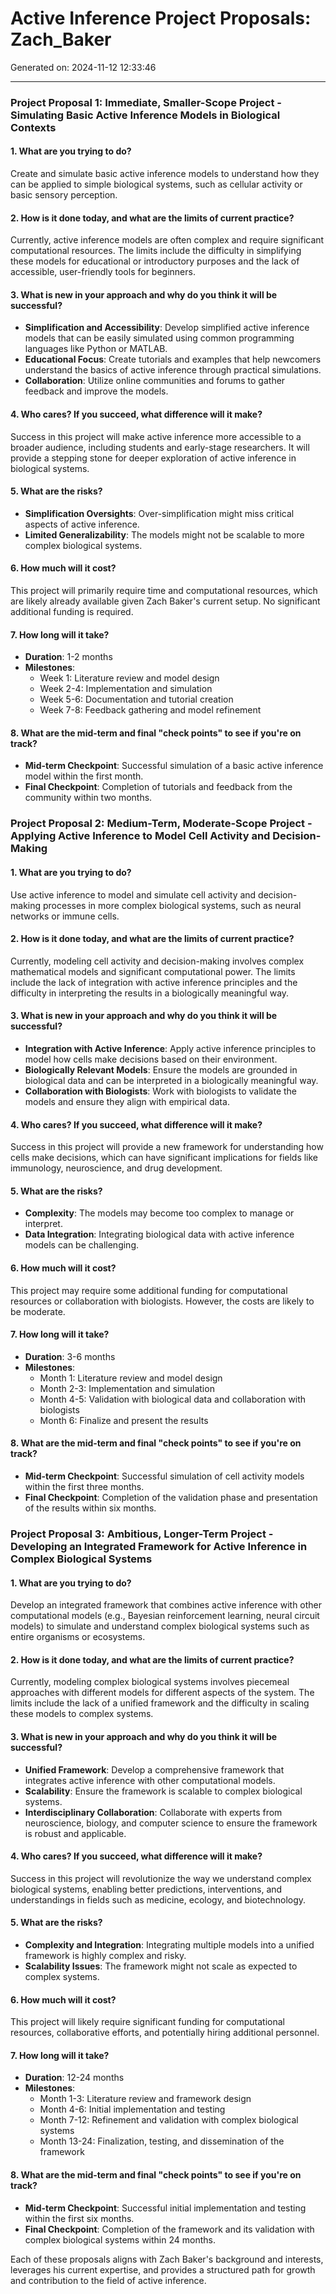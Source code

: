 # Active Inference Project Proposals: Zach_Baker

Generated on: 2024-11-12 12:33:46

---

### Project Proposal 1: Immediate, Smaller-Scope Project - Simulating Basic Active Inference Models in Biological Contexts

#### 1. What are you trying to do?
Create and simulate basic active inference models to understand how they can be applied to simple biological systems, such as cellular activity or basic sensory perception.

#### 2. How is it done today, and what are the limits of current practice?
Currently, active inference models are often complex and require significant computational resources. The limits include the difficulty in simplifying these models for educational or introductory purposes and the lack of accessible, user-friendly tools for beginners.

#### 3. What is new in your approach and why do you think it will be successful?
- **Simplification and Accessibility**: Develop simplified active inference models that can be easily simulated using common programming languages like Python or MATLAB.
- **Educational Focus**: Create tutorials and examples that help newcomers understand the basics of active inference through practical simulations.
- **Collaboration**: Utilize online communities and forums to gather feedback and improve the models.

#### 4. Who cares? If you succeed, what difference will it make?
Success in this project will make active inference more accessible to a broader audience, including students and early-stage researchers. It will provide a stepping stone for deeper exploration of active inference in biological systems.

#### 5. What are the risks?
- **Simplification Oversights**: Over-simplification might miss critical aspects of active inference.
- **Limited Generalizability**: The models might not be scalable to more complex biological systems.

#### 6. How much will it cost?
This project will primarily require time and computational resources, which are likely already available given Zach Baker's current setup. No significant additional funding is required.

#### 7. How long will it take?
- **Duration**: 1-2 months
- **Milestones**:
  - Week 1: Literature review and model design
  - Week 2-4: Implementation and simulation
  - Week 5-6: Documentation and tutorial creation
  - Week 7-8: Feedback gathering and model refinement

#### 8. What are the mid-term and final "check points" to see if you're on track?
- **Mid-term Checkpoint**: Successful simulation of a basic active inference model within the first month.
- **Final Checkpoint**: Completion of tutorials and feedback from the community within two months.

### Project Proposal 2: Medium-Term, Moderate-Scope Project - Applying Active Inference to Model Cell Activity and Decision-Making

#### 1. What are you trying to do?
Use active inference to model and simulate cell activity and decision-making processes in more complex biological systems, such as neural networks or immune cells.

#### 2. How is it done today, and what are the limits of current practice?
Currently, modeling cell activity and decision-making involves complex mathematical models and significant computational power. The limits include the lack of integration with active inference principles and the difficulty in interpreting the results in a biologically meaningful way.

#### 3. What is new in your approach and why do you think it will be successful?
- **Integration with Active Inference**: Apply active inference principles to model how cells make decisions based on their environment.
- **Biologically Relevant Models**: Ensure the models are grounded in biological data and can be interpreted in a biologically meaningful way.
- **Collaboration with Biologists**: Work with biologists to validate the models and ensure they align with empirical data.

#### 4. Who cares? If you succeed, what difference will it make?
Success in this project will provide a new framework for understanding how cells make decisions, which can have significant implications for fields like immunology, neuroscience, and drug development.

#### 5. What are the risks?
- **Complexity**: The models may become too complex to manage or interpret.
- **Data Integration**: Integrating biological data with active inference models can be challenging.

#### 6. How much will it cost?
This project may require some additional funding for computational resources or collaboration with biologists. However, the costs are likely to be moderate.

#### 7. How long will it take?
- **Duration**: 3-6 months
- **Milestones**:
  - Month 1: Literature review and model design
  - Month 2-3: Implementation and simulation
  - Month 4-5: Validation with biological data and collaboration with biologists
  - Month 6: Finalize and present the results

#### 8. What are the mid-term and final "check points" to see if you're on track?
- **Mid-term Checkpoint**: Successful simulation of cell activity models within the first three months.
- **Final Checkpoint**: Completion of the validation phase and presentation of the results within six months.

### Project Proposal 3: Ambitious, Longer-Term Project - Developing an Integrated Framework for Active Inference in Complex Biological Systems

#### 1. What are you trying to do?
Develop an integrated framework that combines active inference with other computational models (e.g., Bayesian reinforcement learning, neural circuit models) to simulate and understand complex biological systems such as entire organisms or ecosystems.

#### 2. How is it done today, and what are the limits of current practice?
Currently, modeling complex biological systems involves piecemeal approaches with different models for different aspects of the system. The limits include the lack of a unified framework and the difficulty in scaling these models to complex systems.

#### 3. What is new in your approach and why do you think it will be successful?
- **Unified Framework**: Develop a comprehensive framework that integrates active inference with other computational models.
- **Scalability**: Ensure the framework is scalable to complex biological systems.
- **Interdisciplinary Collaboration**: Collaborate with experts from neuroscience, biology, and computer science to ensure the framework is robust and applicable.

#### 4. Who cares? If you succeed, what difference will it make?
Success in this project will revolutionize the way we understand complex biological systems, enabling better predictions, interventions, and understandings in fields such as medicine, ecology, and biotechnology.

#### 5. What are the risks?
- **Complexity and Integration**: Integrating multiple models into a unified framework is highly complex and risky.
- **Scalability Issues**: The framework might not scale as expected to complex systems.

#### 6. How much will it cost?
This project will likely require significant funding for computational resources, collaborative efforts, and potentially hiring additional personnel.

#### 7. How long will it take?
- **Duration**: 12-24 months
- **Milestones**:
  - Month 1-3: Literature review and framework design
  - Month 4-6: Initial implementation and testing
  - Month 7-12: Refinement and validation with complex biological systems
  - Month 13-24: Finalization, testing, and dissemination of the framework

#### 8. What are the mid-term and final "check points" to see if you're on track?
- **Mid-term Checkpoint**: Successful initial implementation and testing within the first six months.
- **Final Checkpoint**: Completion of the framework and its validation with complex biological systems within 24 months.

Each of these proposals aligns with Zach Baker's background and interests, leverages his current expertise, and provides a structured path for growth and contribution to the field of active inference.